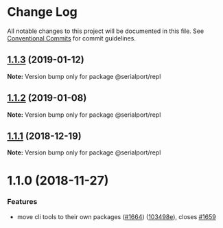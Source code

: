 # Change Log

All notable changes to this project will be documented in this file.
See [Conventional Commits](https://conventionalcommits.org) for commit guidelines.

## [1.1.3](https://github.com/node-serialport/node-serialport/compare/@serialport/repl@1.1.2...@serialport/repl@1.1.3) (2019-01-12)

**Note:** Version bump only for package @serialport/repl





## [1.1.2](https://github.com/node-serialport/node-serialport/compare/@serialport/repl@1.1.1...@serialport/repl@1.1.2) (2019-01-08)

**Note:** Version bump only for package @serialport/repl





## [1.1.1](https://github.com/node-serialport/node-serialport/compare/@serialport/repl@1.1.0...@serialport/repl@1.1.1) (2018-12-19)

**Note:** Version bump only for package @serialport/repl





# 1.1.0 (2018-11-27)


### Features

* move cli tools to their own packages ([#1664](https://github.com/node-serialport/node-serialport/issues/1664)) ([103498e](https://github.com/node-serialport/node-serialport/commit/103498e)), closes [#1659](https://github.com/node-serialport/node-serialport/issues/1659)
